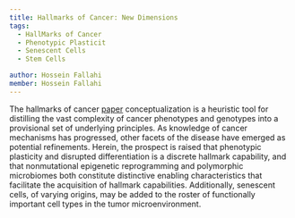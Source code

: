 ```yaml
---
title: Hallmarks of Cancer: New Dimensions
tags:
  - HallMarks of Cancer
  - Phenotypic Plasticit
  - Senescent Cells
  - Stem Cells

author: Hossein Fallahi
member: Hossein Fallahi
---
```

The hallmarks of cancer [paper](https://aacrjournals.org/cancerdiscovery/article/12/1/31/675608/Hallmarks-of-Cancer-New-DimensionsHallmarks-of) conceptualization is a heuristic tool for distilling the vast complexity of cancer phenotypes and genotypes into a provisional set of underlying principles. 
As knowledge of cancer mechanisms has progressed, other facets of the disease have emerged as potential refinements. 
Herein, the prospect is raised that phenotypic plasticity and disrupted differentiation is a discrete hallmark capability, and that nonmutational epigenetic reprogramming and polymorphic microbiomes both constitute distinctive enabling characteristics that facilitate the acquisition of hallmark capabilities. 
Additionally, senescent cells, of varying origins, may be added to the roster of functionally important cell types in the tumor microenvironment.
